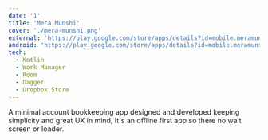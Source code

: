 ```yaml
---
date: '1'
title: 'Mera Munshi'
cover: './mera-munshi.png'
external: 'https://play.google.com/store/apps/details?id=mobile.meramunshi&hl=en-IN'
android: 'https://play.google.com/store/apps/details?id=mobile.meramunshi&hl=en-IN'
tech:
  - Kotlin
  - Work Manager
  - Room
  - Dagger
  - Dropbox Store
---
```


A minimal account bookkeeping app designed and developed keeping simplicity and great UX in mind, It's an offline first app so there no wait screen or loader.
